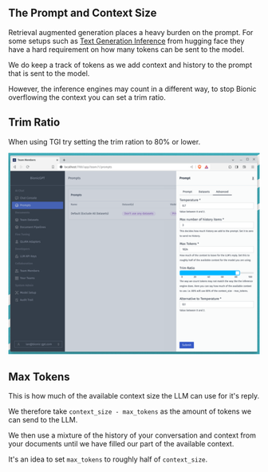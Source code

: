 ## The Prompt and Context Size

Retrieval augmented generation places a heavy burden on the prompt. For some setups such as [Text Generation Inference](https://huggingface.co/docs/text-generation-inference/index) from hugging face they have a hard requirement on how many tokens can be sent to the model.

We do keep a track of tokens as we add context and history to the prompt that is sent to the model.

However, the inference engines may count in a different way, to stop Bionic overflowing the context you can set a trim ratio.

## Trim Ratio

When using TGI try setting the trim ration to 80% or lower.

![Alt text](trim-ratio.png "Uploading documents")

## Max Tokens

This is how much of the available context size the LLM can use for it's reply.

We therefore take `context_size - max_tokens` as the amount of tokens we can send to the LLM.

We then use a mixture of the history of your conversation and context from your documents until we have filled our part of the available context.

It's an idea to set `max_tokens` to roughly half of `context_size`.